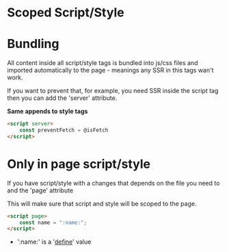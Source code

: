 # Scoped Script/Style

# Bundling
All content inside all script/style tags is bundled into js/css files and imported automatically to the page - meanings any SSR in this tags wan't work.

If you want to prevent that, for example, you need SSR inside the script tag then you can add the 'server' attribute.

**Same appends to style tags**

```html
<script server>
    const preventFetch = @isFetch
</script>
```

# Only in page script/style
If you have script/style with a changes that depends on the file you need to and the 'page' attribute

This will make sure that script and style will be scoped to the page.

```html
<script page>
    const name = ":name:";
</script>
```
* ':name:' is a '[define](http://localhost:8080/docs/v1/ssr#define-data)' value

